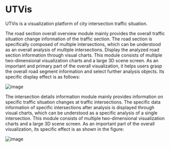 # UTVis
UTVis is a visualization platform of city intersection traffic situation.

The road section overall overview module mainly provides the overall traffic situation change information of the traffic section. The road section is specifically composed of multiple intersections, which can be understood as an overall analysis of multiple intersections. Display the analyzed road section information through visual charts. This module consists of multiple two-dimensional visualization charts and a large 3D scene screen. As an important and primary part of the overall visualization, it helps users grasp the overall road segment information and select further analysis objects. Its specific display effect is as follows:

![image](https://github.com/Blade0809/UTVis/assets/125954865/fb263989-2dfd-47be-a5c3-42d9a551f039)

The intersection details information module mainly provides information on specific traffic situation changes at traffic intersections. The specific data information of specific intersections after analysis is displayed through visual charts, which can be understood as a specific analysis of a single intersection. This module consists of multiple two-dimensional visualization charts and a large 3D scene screen. As an important part of the overall visualization, its specific effect is as shown in the figure:

![image](https://github.com/Blade0809/UTVis/assets/125954865/6cf0fd48-cf13-4425-8ebd-fbd934bb62e8)

